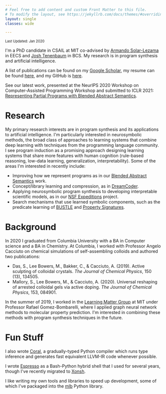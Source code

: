 ```yaml
---
# Feel free to add content and custom Front Matter to this file.
# To modify the layout, see https://jekyllrb.com/docs/themes/#overriding-theme-defaults
layout: single
classes: wide

---
```


<span style="font-size:80%">Last Updated: Jan 2020</span>

I'm a PhD candidate in CSAIL at MIT co-advised by [Armando Solar-Lezama](https://people.csail.mit.edu/asolar/) in EECS and [Josh Tenenbaum](http://cocosci.mit.edu/josh) in BCS. My research is in program synthesis and artificial intelligence.

A list of publications can be found on my [Google Scholar](https://scholar.google.com/citations?user=ghdbIsoAAAAJ), my resume can be found [here](resume.pdf), and my GitHub is [here](https://github.com/mlb2251).

See our latest work, presented at the NeurIPS 2020 Workshop on Computer-Assisted Programming Workshop and submitted to ICLR 2021: [Representing Partial Programs with Blended Abstract Semantics](https://arxiv.org/pdf/2012.12964).

# Research
My primary research interests are in program synthesis and its applications to artificial intelligence. I'm particularly interested in neurosymbolic methods, the broad class of approaches to learning systems that combine deep learning with techniques from the programming language community. I see program induction as a promising approach designing learning systems that share more features with human cognition (rule-based reasoning, low-data learning, generalization, interpretability). Some of the areas I'm interested in recently include:
- Improving how we represent programs as in our [Blended Abstract Semantics](https://arxiv.org/pdf/2012.12964) work.
- Concept/library learning and compression, as in [DreamCoder](https://arxiv.org/abs/2006.08381).
- Applying neurosymbolic program synthesis to developing interpretable scientific models, as in our [NSF Expeditions](http://www.neurosymbolic.org/) project.
- Search mechanisms that use learned symbolic components, such as the predicate learning of [BUSTLE](https://arxiv.org/abs/2007.14381) and [Property Signatures](https://arxiv.org/abs/2002.09030).

# Background
In 2020 I graduated from Columbia University with a BA in Computer science and a BA in Chemistry. At Columbia, I worked with Professor Angelo Cacciuto on chemical simulations of self-assembling colloids and authored two publications:
- Das, S., Lee Bowers, M., Bakker, C., & Cacciuto, A. (2019). Active sculpting of colloidal crystals. *The Journal of Chemical Physics*, 150 (13), 134505.
- Mallory, S., Lee Bowers, M., & Cacciuto, A. (2020). Universal reshaping of arrested colloidal gels via active doping. *The Journal of Chemical Physics*, 153, 084901.

In the summer of 2019, I worked in the [Learning Matter Group](http://gomezbombarelli.mit.edu/) at MIT under Professor Rafael Gomez-Bombarelli, where I applied graph neural network methods to molecular property prediction. I'm interested in combining these methods with program synthesis techniques in the future.

# Fun Stuff

I also wrote [Coral](https://github.com/jacobaustin123/Coral), a gradually-typed Python compiler which runs type inference and generates fast equivalent LLVM-IR code whenever possible.

I wrote [Espresso](https://github.com/mlb2251/espresso) as a Bash-Python hybrid shell that I used for several years, though I've recently migrated to [Xonsh](https://xon.sh/).

I like writing my own tools and libraries to speed up development, some of which I've packaged into the [mlb](https://github.com/mlb2251/mlb) Python library.


